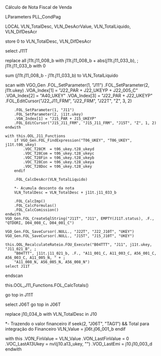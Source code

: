 Cálculo de Nota Fiscal de Venda

LParameters PLL_CondPag

LOCAL VLN_TotalDesc, VLN_DesAcrValue, VLN_TotalLiquido, VLN_DifDesAcr

store 0 to VLN_TotalDesc, VLN_DifDesAcr

select J11T

replace all j11t.j11_008_b with j11t.j11_008_b + abs(j11t.j11_033_b), ;
			j11t.j11_033_b with 0

sum (j11t.j11_008_b - j11t.j11_033_b) to VLN_TotalLiquido

scan
	with VGO_Gen
		.FOL_SetParameter(1, "J11")
		.FOL_SetParameter(2, j11t.ukey)
		.VOA_Index[1] = "J22_PAR + J22_UKEYP + J22_005_C"
		.VOA_Index[2] = "A40_UKEY"
		.VOA_Index[3] = "J22_PAR + J22_UKEYP"
		.FOL_EditCursor("J22_J11_FRM", "J22_FRM", "J22T", "Z", 3, 2)

		.FOL_SetParameter(1, "J11")
		.FOL_SetParameter(2, j11t.ukey)
		.VOA_Index[1] = "J15_PAR + J15_UKEYP"
		.FOL_EditCursor("J15_J11_FRM", "J15_J11_FRM", "J15T", "Z", 1, 2)
	endwith

	with this.OOL_J11_Functions
		if VGO_Gen.FOL_FindExpression("T06_UKEY", "T06_UKEY", j11t.t06_ukey)
			.VOC_T28CM  = t06_ukey.t28_ukeyd
			.VOC_T28Com = t06_ukey.t28_ukeyc
			.VOC_T28Fin = t06_ukey.t28_ukeyb
			.VOC_T28Con = t06_ukey.t28_ukeya
			.VOC_T28Doc = t06_ukey.t28_ukey
		endif

		.FOL_CalcDesAcr(VLN_TotalLiquido)

		*- Acumula desconto da nota
		VLN_TotalDesc = VLN_TotalDesc + j11t.j11_033_b

		.FOL_CalcImp()
		.FOL_CalcFormulas()
		.FOL_CalcComission()
	endwith
	VGO_Gen.FOL_CreateSqlString("J11T", "J11", EMPTY(J11T.status), .F., "QTDORI, D04_008_C, D04_001_C")

	VGO_Gen.FOL_SaveCursor(.NULL., "J22T", "J22_J10T", "UKEY")
	VGO_Gen.FOL_SaveCursor(.NULL., "J15T", "J15_J10T", "UKEY")

	this.OOL_RecalculateRateio.FOU_Execute("B04TTT", "J11", j11t.ukey, "J11_021_B", ;
		"B04TTT", j11t.j11_021_b, .F., "A11_001_C, A11_003_C, A56_001_C, A56_003_C, A11_005_N, " + ;
		"A11_008_N, A56_005_N, A56_008_N")
	select J11T
endscan

this.OOL_J11_Functions.FOL_CalcTotals()

go top in J11T

select J06T
go top in J06T

replace j10_034_b with VLN_TotalDesc in J10

*- Trazendo o valor financeiro
if seek(2, "J06T", "TAG1") && Total para integração do Financeiro
	VLN_Value = j06t.j06_001_b
endif

with this
	.VON_FinValue 	  = VLN_Value
	.VON_LastFinValue = 0
	.VOC_LastA13Ukey  = nvl(j10.a13_ukey, "")
	.VOD_LastEmi 	  = j10.j10_003_d
endwith
